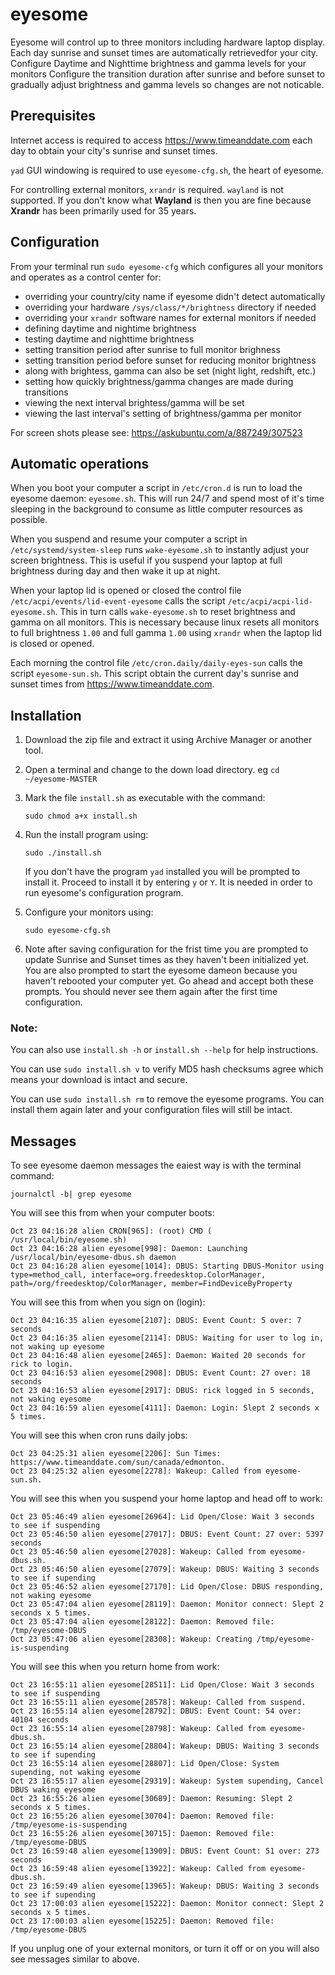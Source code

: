 # eyesome

Eyesome will control up to three monitors including hardware laptop display.
Each day sunrise and sunset times are automatically retrievedfor your city.
Configure Daytime and Nighttime brightness and gamma levels for your monitors
Configure the transition duration after sunrise and before sunset to gradually
adjust brightness and gamma levels so changes are not noticable.

## Prerequisites

Internet access is required to access https://www.timeanddate.com each day to
obtain your city's sunrise and sunset times.

`yad` GUI windowing is required to use `eyesome-cfg.sh`, the heart of eyesome.

For controlling external monitors, `xrandr` is required. `wayland` is not
supported. If you don't know what **Wayland** is then you are fine because
**Xrandr** has been primarily used for 35 years.

## Configuration

From your terminal run `sudo eyesome-cfg` which configures all your monitors 
and operates as a control center for:

- overriding your country/city name if eyesome didn't detect automatically
- overriding your hardware `/sys/class/*/brightness` directory if needed
- overriding your `xrandr` software names for external monitors if needed
- defining daytime and nightime brightness
- testing daytime and nighttime brightness
- setting transition period after sunrise to full monitor brighness
- setting transition period before sunset for reducing monitor brightness
- along with brightess, gamma can also be set (night light, redshift, etc.)
- setting how quickly brightness/gamma changes are made during transitions
- viewing the next interval brightess/gamma will be set
- viewing the last interval's setting of brightness/gamma per monitor

For screen shots please see: https://askubuntu.com/a/887249/307523

## Automatic operations

When you boot your computer a script in `/etc/cron.d` is run to load the
eyesome daemon: `eyesome.sh`. This will run 24/7 and spend most of it's time
sleeping in the background to consume as little computer resources as possible.

When you suspend and resume your computer a script in `/etc/systemd/system-sleep` 
runs `wake-eyesome.sh` to instantly adjust your screen brightness.
This is useful if you suspend your laptop at full brightness during day
and then wake it up at night.

When your laptop lid is opened or closed the control file
`/etc/acpi/events/lid-event-eyesome` calls the script 
`/etc/acpi/acpi-lid-eyesome.sh`. This in turn calls `wake-eyesome.sh` to
reset brightness and gamma on all monitors. This is necessary because 
linux resets all monitors to full brightness `1.00` and full gamma `1.00`
using `xrandr` when the laptop lid is closed or opened.

Each morning the control file `/etc/cron.daily/daily-eyes-sun` calls the 
script `eyesome-sun.sh`.  This script obtain the current day's
sunrise and sunset times from https://www.timeanddate.com.

## Installation

1. Download the zip file and extract it using Archive Manager or another tool.

2. Open a terminal and change to the down load directory. eg 
`cd ~/eyesome-MASTER`

3. Mark the file `install.sh` as executable with the command:

    `sudo chmod a+x install.sh`
    
4. Run the install program using:

    `sudo ./install.sh`
    
    If you don't have the program `yad` installed you will be prompted to install
    it. Proceed to install it by entering `y` or `Y`. It is needed in order to
    run eyesome's configuration program.
    
5. Configure your monitors using:

    `sudo eyesome-cfg.sh`
    
6. Note after saving configuration for the frist time you are prompted to 
update Sunrise and Sunset times as they haven't been initialized yet. You
are also prompted to start the eyesome dameon because you haven't rebooted
your computer yet. Go ahead and accept both these prompts. You should never
see them again after the first time configuration.
    
### Note:

You can also use `install.sh -h` or `install.sh --help` for help instructions.

You can use `sudo install.sh v` to verify MD5 hash checksums agree which means
your download is intact and secure.

You can use `sudo install.sh rm` to remove the eyesome programs. You can
install them again later and your configuration files will still be intact.

## Messages

To see eyesome daemon messages the eaiest way is with the terminal command:

    journalctl -b| grep eyesome

You will see this from when your computer boots:

    Oct 23 04:16:28 alien CRON[965]: (root) CMD (   /usr/local/bin/eyesome.sh)
    Oct 23 04:16:28 alien eyesome[998]: Daemon: Launching /usr/local/bin/eyesome-dbus.sh daemon
    Oct 23 04:16:28 alien eyesome[1014]: DBUS: Starting DBUS-Monitor using type=method_call, interface=org.freedesktop.ColorManager, path=/org/freedesktop/ColorManager, member=FindDeviceByProperty
    
You will see this from when you sign on (login):

    Oct 23 04:16:35 alien eyesome[2107]: DBUS: Event Count: 5 over: 7 seconds
    Oct 23 04:16:35 alien eyesome[2114]: DBUS: Waiting for user to log in, not waking up eyesome
    Oct 23 04:16:48 alien eyesome[2465]: Daemon: Waited 20 seconds for rick to login.
    Oct 23 04:16:53 alien eyesome[2908]: DBUS: Event Count: 27 over: 18 seconds
    Oct 23 04:16:53 alien eyesome[2917]: DBUS: rick logged in 5 seconds, not waking eyesome
    Oct 23 04:16:59 alien eyesome[4111]: Daemon: Login: Slept 2 seconds x 5 times.

You will see this when cron runs daily jobs:

    Oct 23 04:25:31 alien eyesome[2206]: Sun Times: https://www.timeanddate.com/sun/canada/edmonton.
    Oct 23 04:25:32 alien eyesome[2278]: Wakeup: Called from eyesome-sun.sh.

You will see this when you suspend your home laptop and head off to work:

    Oct 23 05:46:49 alien eyesome[26964]: Lid Open/Close: Wait 3 seconds to see if suspending
    Oct 23 05:46:50 alien eyesome[27017]: DBUS: Event Count: 27 over: 5397 seconds
    Oct 23 05:46:50 alien eyesome[27028]: Wakeup: Called from eyesome-dbus.sh.
    Oct 23 05:46:50 alien eyesome[27079]: Wakeup: DBUS: Waiting 3 seconds to see if supending
    Oct 23 05:46:52 alien eyesome[27170]: Lid Open/Close: DBUS responding, not waking eyesome
    Oct 23 05:47:04 alien eyesome[28119]: Daemon: Monitor connect: Slept 2 seconds x 5 times.
    Oct 23 05:47:04 alien eyesome[28122]: Daemon: Removed file: /tmp/eyesome-DBUS
    Oct 23 05:47:06 alien eyesome[28308]: Wakeup: Creating /tmp/eyesome-is-suspending

You will see this when you return home from work:

    Oct 23 16:55:11 alien eyesome[28511]: Lid Open/Close: Wait 3 seconds to see if suspending
    Oct 23 16:55:11 alien eyesome[28578]: Wakeup: Called from suspend.
    Oct 23 16:55:14 alien eyesome[28792]: DBUS: Event Count: 54 over: 40104 seconds
    Oct 23 16:55:14 alien eyesome[28798]: Wakeup: Called from eyesome-dbus.sh.
    Oct 23 16:55:14 alien eyesome[28804]: Wakeup: DBUS: Waiting 3 seconds to see if supending
    Oct 23 16:55:14 alien eyesome[28807]: Lid Open/Close: System supending, not waking eyesome
    Oct 23 16:55:17 alien eyesome[29319]: Wakeup: System supending, Cancel DBUS waking eyesome
    Oct 23 16:55:26 alien eyesome[30689]: Daemon: Resuming: Slept 2 seconds x 5 times.
    Oct 23 16:55:26 alien eyesome[30704]: Daemon: Removed file: /tmp/eyesome-is-suspending
    Oct 23 16:55:26 alien eyesome[30715]: Daemon: Removed file: /tmp/eyesome-DBUS
    Oct 23 16:59:48 alien eyesome[13909]: DBUS: Event Count: 51 over: 273 seconds
    Oct 23 16:59:48 alien eyesome[13922]: Wakeup: Called from eyesome-dbus.sh.
    Oct 23 16:59:49 alien eyesome[13965]: Wakeup: DBUS: Waiting 3 seconds to see if supending
    Oct 23 17:00:03 alien eyesome[15222]: Daemon: Monitor connect: Slept 2 seconds x 5 times.
    Oct 23 17:00:03 alien eyesome[15225]: Daemon: Removed file: /tmp/eyesome-DBUS

If you unplug one of your external monitors, or turn it off or on you will also see messages similar to above.
